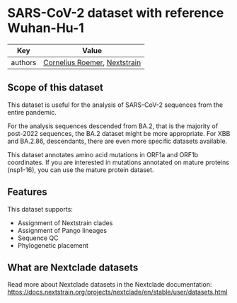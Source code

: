 # SARS-CoV-2 dataset with reference Wuhan-Hu-1

| Key     | Value                                                                          |
| ------- | ------------------------------------------------------------------------------ |
| authors | [Cornelius Roemer](https://neherlab.org), [Nextstrain](https://nextstrain.org) |

## Scope of this dataset

This dataset is useful for the analysis of SARS-CoV-2 sequences from the entire pandemic.

For the analysis sequences descended from BA.2, that is the majority of post-2022 sequences, the BA.2 dataset might be more appropriate. For XBB and BA.2.86, descendants, there are even more specific datasets available.

This dataset annotates amino acid mutations in ORF1a and ORF1b coordinates. If you are interested in mutations annotated on mature proteins (nsp1-16), you can use the mature protein dataset.

## Features

This dataset supports:

- Assignment of Nextstrain clades
- Assignment of Pango lineages
- Sequence QC
- Phylogenetic placement

## What are Nextclade datasets

Read more about Nextclade datasets in the Nextclade documentation: https://docs.nextstrain.org/projects/nextclade/en/stable/user/datasets.html
